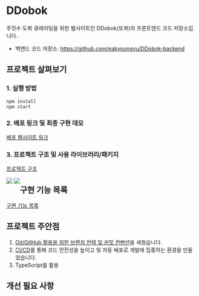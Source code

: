 # DDobok

주짓수 도복 큐레이팅을 위한 웹사이트인 DDobok(또복)의 프론트엔드 코드 저장소입니다.

- 백엔드 코드 저장소: https://github.com/eakyoungyu/DDobok-backend

## 프로젝트 살펴보기

### 1. 실행 방법

```
npm install
npm start
```

### 2. 배포 링크 및 최종 구현 데모

[배포 웹사이트 링크](https://seokyoungyou.github.io/DDobok-frontend/)

### 3. 프로젝트 구조 및 사용 라이브러리/패키지

[프로젝트 구조](https://github.com/SeokyoungYou/DDobok-frontend/wiki/%ED%94%84%EB%A1%9C%EC%A0%9D%ED%8A%B8-%EA%B0%9C%EC%9A%94#%ED%94%84%EB%A1%9C%EC%A0%9D%ED%8A%B8-%EA%B5%AC%EC%A1%B0)

<div style="float: left;">
  <img src="https://img.shields.io/badge/React-3776AB?style=for-the-badge&logo=React&logoColor=white">
  <img src="https://img.shields.io/badge/TypeScript-3776AB?style=for-the-badge&logo=TypeScript&logoColor=white">
</div>

## 구현 기능 목록

[구현 기능 목록](https://github.com/SeokyoungYou/DDobok-frontend/wiki/%ED%94%84%EB%A1%9C%EC%A0%9D%ED%8A%B8-%EA%B0%9C%EC%9A%94#%EA%B5%AC%ED%98%84-%EA%B8%B0%EB%8A%A5-%EB%AA%A9%EB%A1%9D)

## 프로젝트 주안점

1. [Git/GitHub 활용을 위한 브랜치 전략 및 커밋 컨벤션](https://github.com/SeokyoungYou/DDobok-frontend/wiki/Git-%ED%99%9C%EC%9A%A9-%EB%B0%A9%EB%B2%95)을 세웠습니다.
2. [CI/CD](https://github.com/SeokyoungYou/DDobok-frontend/wiki/CI-CD-%EC%A0%81%EC%9A%A9)를 통해 코드 안전성을 높이고 및 자동 배포로 개발에 집중하는 환경을 만들었습니다.
3. TypeScript를 활용

## 개선 필요 사항
